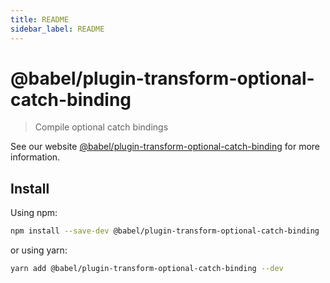 ```yaml
---
title: README
sidebar_label: README
---
```

# @babel/plugin-transform-optional-catch-binding

> Compile optional catch bindings

See our website [@babel/plugin-transform-optional-catch-binding](https://babeljs.io/docs/babel-plugin-transform-optional-catch-binding) for more information.

## Install

Using npm:

```sh
npm install --save-dev @babel/plugin-transform-optional-catch-binding
```

or using yarn:

```sh
yarn add @babel/plugin-transform-optional-catch-binding --dev
```

